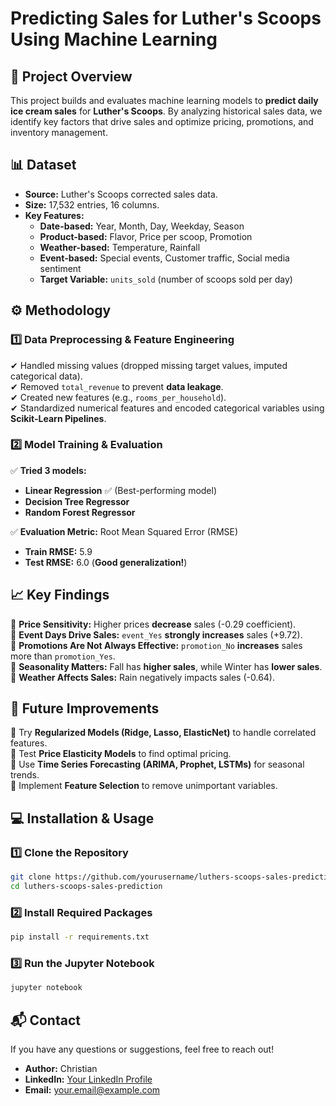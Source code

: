 # **Predicting Sales for Luther's Scoops Using Machine Learning**

## **📌 Project Overview**
This project builds and evaluates machine learning models to **predict daily ice cream sales** for **Luther's Scoops**. By analyzing historical sales data, we identify key factors that drive sales and optimize pricing, promotions, and inventory management.

## **📊 Dataset**
- **Source:** Luther's Scoops corrected sales data.
- **Size:** 17,532 entries, 16 columns.
- **Key Features:**
  - **Date-based:** Year, Month, Day, Weekday, Season
  - **Product-based:** Flavor, Price per scoop, Promotion
  - **Weather-based:** Temperature, Rainfall
  - **Event-based:** Special events, Customer traffic, Social media sentiment
  - **Target Variable:** `units_sold` (number of scoops sold per day)

## **⚙️ Methodology**
### **1️⃣ Data Preprocessing & Feature Engineering**
✔ Handled missing values (dropped missing target values, imputed categorical data).  
✔ Removed `total_revenue` to prevent **data leakage**.  
✔ Created new features (e.g., `rooms_per_household`).  
✔ Standardized numerical features and encoded categorical variables using **Scikit-Learn Pipelines**.

### **2️⃣ Model Training & Evaluation**
✅ **Tried 3 models:**  
- **Linear Regression** ✅ (Best-performing model)
- **Decision Tree Regressor**
- **Random Forest Regressor**

✅ **Evaluation Metric:** Root Mean Squared Error (RMSE)
- **Train RMSE:** 5.9
- **Test RMSE:** 6.0 (**Good generalization!**)

## **📈 Key Findings**
🔹 **Price Sensitivity:** Higher prices **decrease** sales (-0.29 coefficient).  
🔹 **Event Days Drive Sales:** `event_Yes` **strongly increases** sales (+9.72).  
🔹 **Promotions Are Not Always Effective:** `promotion_No` **increases** sales more than `promotion_Yes`.  
🔹 **Seasonality Matters:** Fall has **higher sales**, while Winter has **lower sales**.  
🔹 **Weather Affects Sales:** Rain negatively impacts sales (-0.64).  

## **🚀 Future Improvements**
🔸 Try **Regularized Models (Ridge, Lasso, ElasticNet)** to handle correlated features.  
🔸 Test **Price Elasticity Models** to find optimal pricing.  
🔸 Use **Time Series Forecasting (ARIMA, Prophet, LSTMs)** for seasonal trends.  
🔸 Implement **Feature Selection** to remove unimportant variables.  

## **💻 Installation & Usage**
### **1️⃣ Clone the Repository**
```sh
git clone https://github.com/yourusername/luthers-scoops-sales-prediction.git
cd luthers-scoops-sales-prediction
```

### **2️⃣ Install Required Packages**
```sh
pip install -r requirements.txt
```

### **3️⃣ Run the Jupyter Notebook**
```sh
jupyter notebook
```

## **📬 Contact**
If you have any questions or suggestions, feel free to reach out!
- **Author:** Christian
- **LinkedIn:** [Your LinkedIn Profile](https://www.linkedin.com/in/yourprofile)
- **Email:** your.email@example.com
